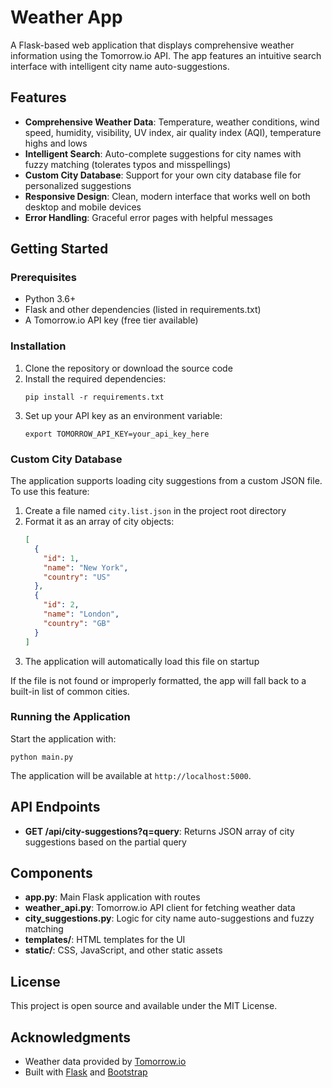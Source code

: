 # Weather App

A Flask-based web application that displays comprehensive weather information using the Tomorrow.io API. The app features an intuitive search interface with intelligent city name auto-suggestions.

## Features

- **Comprehensive Weather Data**: Temperature, weather conditions, wind speed, humidity, visibility, UV index, air quality index (AQI), temperature highs and lows
- **Intelligent Search**: Auto-complete suggestions for city names with fuzzy matching (tolerates typos and misspellings)
- **Custom City Database**: Support for your own city database file for personalized suggestions
- **Responsive Design**: Clean, modern interface that works well on both desktop and mobile devices
- **Error Handling**: Graceful error pages with helpful messages

## Getting Started

### Prerequisites

- Python 3.6+
- Flask and other dependencies (listed in requirements.txt)
- A Tomorrow.io API key (free tier available)

### Installation

1. Clone the repository or download the source code
2. Install the required dependencies:
   ```
   pip install -r requirements.txt
   ```
3. Set up your API key as an environment variable:
   ```
   export TOMORROW_API_KEY=your_api_key_here
   ```

### Custom City Database

The application supports loading city suggestions from a custom JSON file. To use this feature:

1. Create a file named `city.list.json` in the project root directory
2. Format it as an array of city objects:
   ```json
   [
     {
       "id": 1,
       "name": "New York",
       "country": "US"
     },
     {
       "id": 2,
       "name": "London",
       "country": "GB"
     }
   ]
   ```
3. The application will automatically load this file on startup

If the file is not found or improperly formatted, the app will fall back to a built-in list of common cities.

### Running the Application

Start the application with:

```
python main.py
```

The application will be available at `http://localhost:5000`.

## API Endpoints

- **GET /api/city-suggestions?q=query**: Returns JSON array of city suggestions based on the partial query

## Components

- **app.py**: Main Flask application with routes
- **weather_api.py**: Tomorrow.io API client for fetching weather data
- **city_suggestions.py**: Logic for city name auto-suggestions and fuzzy matching
- **templates/**: HTML templates for the UI
- **static/**: CSS, JavaScript, and other static assets

## License

This project is open source and available under the MIT License.

## Acknowledgments

- Weather data provided by [Tomorrow.io](https://www.tomorrow.io/)
- Built with [Flask](https://flask.palletsprojects.com/) and [Bootstrap](https://getbootstrap.com/)
